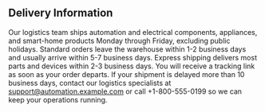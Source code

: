 ## Delivery Information

Our logistics team ships automation and electrical components, appliances, and smart-home products Monday through Friday, excluding public holidays. Standard orders leave the warehouse within 1-2 business days and usually arrive within 5-7 business days. Express shipping delivers most parts and devices within 2-3 business days. You will receive a tracking link as soon as your order departs. If your shipment is delayed more than 10 business days, contact our logistics specialists at support@automation.example.com or call +1-800-555-0199 so we can keep your operations running.
